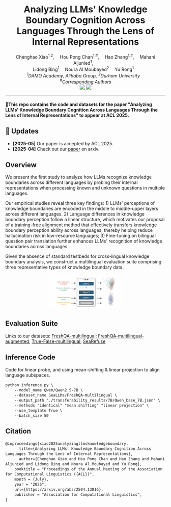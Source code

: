 <div align="center">

<h1>Analyzing LLMs' Knowledge Boundary Cognition Across Languages Through the Lens of Internal Representations</h1>

<div>
    <a target='_blank'>Chenghao Xiao<sup>1,2</sup>,</a>&emsp;
    <a target='_blank'>Hou Pong Chan<sup>1,#</sup>,</a>&emsp;
    <a target='_blank'>Hao Zhang<sup>1,#</sup>,</a>&emsp;
    <a target='_blank'>Mahani Aljunied<sup>1</sup>,</a>&emsp; <br>
    <a target='_blank'>Lidong Bing<sup>1</sup></a>&emsp;
    <a target='_blank'>Noura Al Moubayed<sup>2</sup></a>&emsp;
    <a target='_blank'>Yu Rong<sup>1</sup></a>&emsp;
</div>

<div>
    <em><sup>1</sup>DAMO Academy, Alibaba Group, <sup>2</sup>Durham University</em>&emsp;
</div>
    <em><sup>#</sup>Corresponding Authors</em>

<div align="center">
  <a href="https://arxiv.org/pdf/2504.13816">
    <img src="https://img.shields.io/badge/Paper-arXiv-red">
  </a>
  <a href="https://huggingface.co/collections/SeaLLMs/evaluation-suite-for-hallucination-of-multilingual-llms-6842674a542c9011f1bfbefb">
    <img src="https://img.shields.io/badge/%F0%9F%A4%97%20Hugging%20Face-Collections-blue">
  </a>
</div>


---

</div>


#### 🌟This repo contains the code and datasets for the paper "Analyzing LLMs' Knowledge Boundary Cognition Across Languages Through the Lens of Internal Representations" to appear at ACL 2025.

## 🎉 Updates
- **[2025-05]** Our paper is accepted by ACL 2025.
- **[2025-04]** Check out our [paper](https://arxiv.org/pdf/2504.13816) on arxiv.

## Overview
We present the first study to analyze how LLMs recognize knowledge boundaries across different languages by probing their internal representations when processing known and unknown questions in multiple languages. 

Our empirical studies reveal three key findings: 1) LLMs' perceptions of knowledge boundaries are encoded in the middle to middle-upper layers across different languages. 2) Language differences in knowledge boundary perception follow a linear structure, which motivates our proposal of a training-free alignment method that effectively transfers knowledge boundary perception ability across languages, thereby helping reduce hallucination risk in low-resource languages; 3) Fine-tuning on bilingual question pair translation further enhances LLMs' recognition of knowledge boundaries across languages. 

Given the absence of standard testbeds for cross-lingual knowledge boundary analysis, we construct a multilingual evaluation suite comprising three representative types of knowledge boundary data.

<div align='center'><img src="./assets/knowledge_boundary_intro.png"  alt="NAME" width="45%"/></div>

<!--We are updating all code and resources.-->

## Evaluation Suite
Links to our datasets:
[FreshQA-multilingual](https://huggingface.co/datasets/SeaLLMs/FreshQA-multilingual); [FreshQA-multilingual-augmented](https://huggingface.co/datasets/SeaLLMs/FreshQA-multilingual-augmented); [True-False-multilingual](https://huggingface.co/datasets/SeaLLMs/TrueFalse-Statements-multilingual); [SeaRefuse](https://huggingface.co/datasets/SeaLLMs/SeaRefuse-test)

## Inference Code
Code for linear probe, and using mean-shifting \& linear projection to align language subspaces.
```
python inference.py \
    --model_name Qwen/Qwen2.5-7B \
    --dataset_name SeaLLMs/FreshQA-multilingual \
    --output_path "./transferability_results/7B/Qwen_base_7B.json" \
    --methods "identical" "mean shifting" "linear projection" \
    --use_template True \
    --batch_size 50
```

## Citation
```
@inproceedings{xiao2025analyzingllmsknowledgeboundary,
      title={Analyzing LLMs' Knowledge Boundary Cognition Across Languages Through the Lens of Internal Representations}, 
      author={Chenghao Xiao and Hou Pong Chan and Hao Zhang and Mahani Aljunied and Lidong Bing and Noura Al Moubayed and Yu Rong},
    booktitle = "Proceedings of the Annual Meeting of the Association for Computational Linguistics ({ACL})",
    month = {July},
    year = "2025",
    url={https://arxiv.org/abs/2504.13816}, 
    publisher = "Association for Computational Linguistics",
}
```
